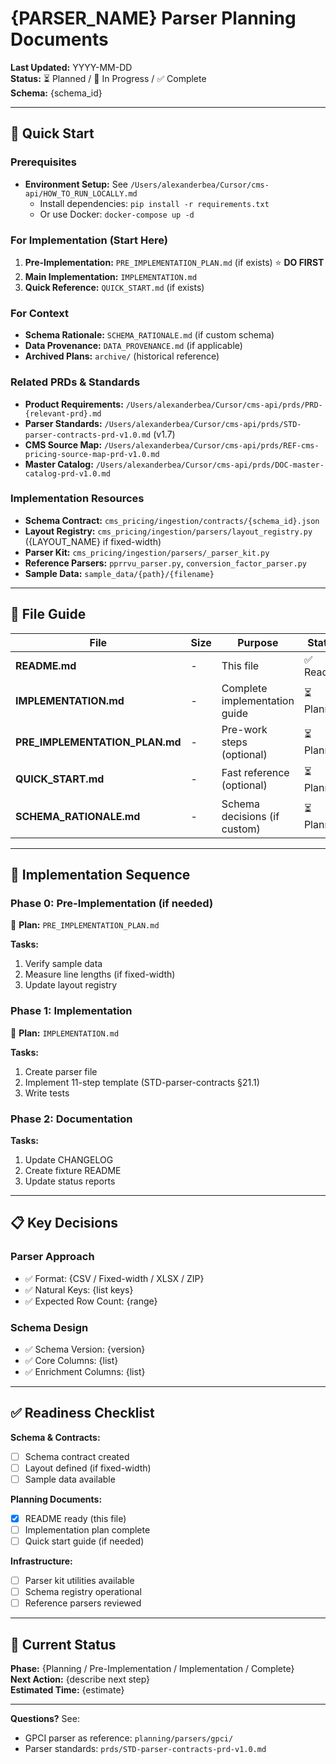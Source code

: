 # {PARSER_NAME} Parser Planning Documents

**Last Updated:** YYYY-MM-DD  
**Status:** ⏳ Planned / 🚧 In Progress / ✅ Complete  
**Schema:** {schema_id}

---

## 🎯 **Quick Start**

### Prerequisites
- **Environment Setup:** See `/Users/alexanderbea/Cursor/cms-api/HOW_TO_RUN_LOCALLY.md`
  - Install dependencies: `pip install -r requirements.txt`
  - Or use Docker: `docker-compose up -d`

### For Implementation (Start Here)
1. **Pre-Implementation:** `PRE_IMPLEMENTATION_PLAN.md` (if exists) ⭐ **DO FIRST**
2. **Main Implementation:** `IMPLEMENTATION.md`
3. **Quick Reference:** `QUICK_START.md` (if exists)

### For Context
- **Schema Rationale:** `SCHEMA_RATIONALE.md` (if custom schema)
- **Data Provenance:** `DATA_PROVENANCE.md` (if applicable)
- **Archived Plans:** `archive/` (historical reference)

### Related PRDs & Standards
- **Product Requirements:** `/Users/alexanderbea/Cursor/cms-api/prds/PRD-{relevant-prd}.md`
- **Parser Standards:** `/Users/alexanderbea/Cursor/cms-api/prds/STD-parser-contracts-prd-v1.0.md` (v1.7)
- **CMS Source Map:** `/Users/alexanderbea/Cursor/cms-api/prds/REF-cms-pricing-source-map-prd-v1.0.md`
- **Master Catalog:** `/Users/alexanderbea/Cursor/cms-api/prds/DOC-master-catalog-prd-v1.0.md`

### Implementation Resources
- **Schema Contract:** `cms_pricing/ingestion/contracts/{schema_id}.json`
- **Layout Registry:** `cms_pricing/ingestion/parsers/layout_registry.py` ({LAYOUT_NAME} if fixed-width)
- **Parser Kit:** `cms_pricing/ingestion/parsers/_parser_kit.py`
- **Reference Parsers:** `pprrvu_parser.py`, `conversion_factor_parser.py`
- **Sample Data:** `sample_data/{path}/{filename}`

---

## 📂 **File Guide**

| File | Size | Purpose | Status |
|------|------|---------|--------|
| **README.md** | - | This file | ✅ Ready |
| **IMPLEMENTATION.md** | - | Complete implementation guide | ⏳ Planned |
| **PRE_IMPLEMENTATION_PLAN.md** | - | Pre-work steps (optional) | ⏳ Planned |
| **QUICK_START.md** | - | Fast reference (optional) | ⏳ Planned |
| **SCHEMA_RATIONALE.md** | - | Schema decisions (if custom) | ⏳ Planned |

---

## 🚀 **Implementation Sequence**

### Phase 0: Pre-Implementation (if needed)
📄 **Plan:** `PRE_IMPLEMENTATION_PLAN.md`

**Tasks:**
1. Verify sample data
2. Measure line lengths (if fixed-width)
3. Update layout registry

### Phase 1: Implementation
📄 **Plan:** `IMPLEMENTATION.md`

**Tasks:**
1. Create parser file
2. Implement 11-step template (STD-parser-contracts §21.1)
3. Write tests

### Phase 2: Documentation
**Tasks:**
1. Update CHANGELOG
2. Create fixture README
3. Update status reports

---

## 📋 **Key Decisions**

### Parser Approach
- ✅ Format: {CSV / Fixed-width / XLSX / ZIP}
- ✅ Natural Keys: {list keys}
- ✅ Expected Row Count: {range}

### Schema Design
- ✅ Schema Version: {version}
- ✅ Core Columns: {list}
- ✅ Enrichment Columns: {list}

---

## ✅ **Readiness Checklist**

**Schema & Contracts:**
- [ ] Schema contract created
- [ ] Layout defined (if fixed-width)
- [ ] Sample data available

**Planning Documents:**
- [x] README ready (this file)
- [ ] Implementation plan complete
- [ ] Quick start guide (if needed)

**Infrastructure:**
- [ ] Parser kit utilities available
- [ ] Schema registry operational
- [ ] Reference parsers reviewed

---

## 🎯 **Current Status**

**Phase:** {Planning / Pre-Implementation / Implementation / Complete}  
**Next Action:** {describe next step}  
**Estimated Time:** {estimate}

---

**Questions?** See:
- GPCI parser as reference: `planning/parsers/gpci/`
- Parser standards: `prds/STD-parser-contracts-prd-v1.0.md`

